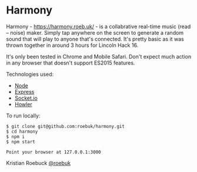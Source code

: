 # Harmony

Harmony - https://harmony.roeb.uk/ - is a collabrative real-time music (read – noise) maker. Simply
tap anywhere on the screen to generate a random sound that will play to anyone that's connected.
It's pretty basic as it was thrown together in around 3 hours for Lincoln Hack 16.

It's only been tested in Chrome and Mobile Safari. Don't expect much action in any browser that
doesn't support ES2015 features.


Technologies used:

* [Node](https://nodejs.org/en/)
* [Express](http://expressjs.com/)
* [Socket.io](http://socket.io/)
* [Howler](https://howlerjs.com/)


To run locally:

    $ git clone git@github.com:roebuk/harmony.git
    $ cd harmony
    $ npm i
    $ npm start

    Point your browser at 127.0.0.1:3000


Kristian Roebuck [@roebuk](https://twitter.com/roebuk)
